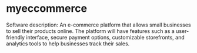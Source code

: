 # myeccommerce
Software description: An e-commerce platform that allows small businesses to sell their products online. The platform will have features such as a user-friendly interface, secure payment options, customizable storefronts, and analytics tools to help businesses track their sales.
